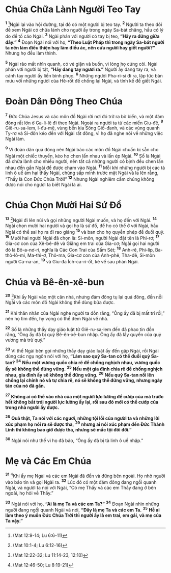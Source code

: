 # Chúa Chữa Lành Người Teo Tay
<sup><b>1</b></sup> [^1*]Ngài lại vào hội đường, tại đó có một người bị teo tay. <sup><b>2</b></sup> Người ta theo dõi để xem Ngài có chữa lành cho người ấy trong ngày Sa-bát chăng, hầu có lý do để tố cáo Ngài. <sup><b>3</b></sup> Ngài phán với người có tay bị teo, **“Hãy ra đứng giữa đây.”** <sup><b>4</b></sup> Đoạn Ngài nói với họ, **“Theo Luật Pháp thì trong ngày Sa-bát người ta nên làm điều thiện hay làm điều ác, nên cứu người hay giết người?”** Nhưng họ đều làm thinh.

<sup><b>5</b></sup> Ngài rảo mắt nhìn quanh, có vẻ giận và buồn, vì lòng họ cứng cỏi. Ngài phán với người bị tật, **“Hãy dang tay ngươi ra.”** Người ấy dang tay ra, và cánh tay người ấy liền bình phục. <sup><b>6</b></sup> Những người Pha-ri-si đi ra, lập tức bàn mưu với những người của Hê-rốt để chống lại Ngài, và tính kế để giết Ngài.


# Đoàn Dân Đông Theo Chúa
<sup><b>7</b></sup> Đức Chúa Jesus và các môn đồ Ngài rời nơi đó trở ra bờ biển, và một đám đông rất lớn ở Ga-li-lê đi theo Ngài. Ngoài ra người ta từ các miền Giu-đê, <sup><b>8</b></sup> Giê-ru-sa-lem, I-đu-mê, vùng bên kia Sông Giô-đanh, và các vùng quanh Ty-rơ và Si-đôn kéo đến với Ngài rất đông, vì họ đã nghe nói về những việc Ngài làm.

<sup><b>9</b></sup> Vì đoàn dân quá đông nên Ngài bảo các môn đồ Ngài chuẩn bị sẵn cho Ngài một chiếc thuyền, kẻo họ chen lấn nhau và lấn ép Ngài. <sup><b>10</b></sup> Số là Ngài đã chữa lành cho nhiều người, nên tất cả những người có bịnh đều chen lấn nhau đến gần Ngài để được chạm vào Ngài. <sup><b>11</b></sup> Mỗi khi những người bị các tà linh ô uế ám hại thấy Ngài, chúng sấp mình trước mặt Ngài và la lên rằng, “Thầy là Con Đức Chúa Trời!” <sup><b>12</b></sup> Nhưng Ngài nghiêm cấm chúng không được nói cho người ta biết Ngài là ai.


# Chúa Chọn Mười Hai Sứ Đồ
<sup><b>13</b></sup> [^2*]Ngài đi lên núi và gọi những người Ngài muốn, và họ đến với Ngài. <sup><b>14</b></sup> Ngài chọn mười hai người và gọi họ là sứ đồ, để họ có thể ở với Ngài, hầu Ngài có thể sai họ ra đi rao giảng <sup><b>15</b></sup> và ban cho họ quyền phép để đuổi quỷ. <sup><b>16</b></sup> Mười hai người Ngài đã chọn là: Si-môn, người Ngài đặt tên là Phi-rơ; <sup><b>17</b></sup> Gia-cơ con của Xê-bê-đê và Giăng em trai của Gia-cơ; Ngài gọi hai người đó là Bô-a-nơ-ri, nghĩa là Các Con Trai của Sấm Sét; <sup><b>18</b></sup> Anh-rê, Phi-líp, Ba-thô-lô-mi, Ma-thi-ơ, Thô-ma, Gia-cơ con của Anh-phê, Tha-đê, Si-môn người Ca-na-an, <sup><b>19</b></sup> và Giu-đa Ích-ca-ri-ốt, kẻ về sau phản Ngài.


# Chúa và Bê-ên-xê-bun
<sup><b>20</b></sup> [^3*]Khi ấy Ngài vào một căn nhà, nhưng đám đông tụ lại quá đông, đến nỗi Ngài và các môn đồ Ngài không thể dùng bữa được.

<sup><b>21</b></sup> Khi thân nhân của Ngài nghe người ta đồn rằng, “Ông ấy đã bị mất trí rồi,” nên họ tìm đến, hy vọng có thể đem Ngài về nhà.

<sup><b>22</b></sup> Số là những thầy dạy giáo luật từ Giê-ru-sa-lem đến đã phao tin đồn rằng, “Ông ấy đã bị quỷ Bê-ên-xê-bun nhập. Ông ấy đã lấy quyền của quỷ vương mà trừ quỷ.”

<sup><b>23</b></sup> Vì thế Ngài bèn gọi những thầy dạy giáo luật ấy đến gặp Ngài, rồi Ngài dùng các ngụ ngôn nói với họ, **“Làm sao quỷ Sa-tan có thể đuổi quỷ Sa-tan?** <sup><b>24</b></sup> **Nếu một vương quốc chia rẽ để chống nghịch nhau, vương quốc ấy sẽ không thể đứng vững.** <sup><b>25</b></sup> **Nếu một gia đình chia rẽ để chống nghịch nhau, gia đình ấy sẽ không thể đứng vững.** <sup><b>26</b></sup> **Nếu quỷ Sa-tan nổi lên chống lại chính nó và tự chia rẽ, nó sẽ không thể đứng vững, nhưng ngày tàn của nó đã gần.**

<sup><b>27</b></sup> **Không ai có thể vào nhà của một người lực lưỡng để cướp của mà trước hết không bắt trói người lực lưỡng ấy lại, rồi sau đó mới có thể cướp của trong nhà người ấy được.**

<sup><b>28</b></sup> **Quả thật, Ta nói với các ngươi, những tội lỗi của người ta và những lời xúc phạm họ nói ra sẽ được tha,** <sup><b>29</b></sup> **nhưng ai nói xúc phạm đến Đức Thánh Linh thì không bao giờ được tha, nhưng sẽ mắc tội đời đời.”**

<sup><b>30</b></sup> Ngài nói như thế vì họ đã bảo, “Ông ấy đã bị tà linh ô uế nhập.”


# Mẹ và Các Em Chúa
<sup><b>31</b></sup> [^4*]Khi ấy mẹ Ngài và các em Ngài đã đến và đứng bên ngoài. Họ nhờ người vào báo tin và gọi Ngài ra. <sup><b>32</b></sup> Lúc đó có một đám đông đang ngồi quanh Ngài, và người ta nói với Ngài, “Có mẹ Thầy và các em Thầy đang ở bên ngoài, họ hỏi về Thầy.”

<sup><b>33</b></sup> Ngài nói với họ, **“Ai là mẹ Ta và các em Ta?”** <sup><b>34</b></sup> Đoạn Ngài nhìn những người đang ngồi quanh Ngài và nói, **“Đây là mẹ Ta và các em Ta.** <sup><b>35</b></sup> **Hễ ai làm theo ý muốn Đức Chúa Trời thì người ấy là em trai, em gái, và mẹ của Ta vậy.”**

[^1*]: (Mat 12:9-14; Lu 6:6-11)
[^2*]: (Mat 10:1-4; Lu 6:12-16)
[^3*]: (Mat 12:22-32; Lu 11:14-23, 12:10)
[^4*]: (Mat 12:46-50; Lu 8:19-21)